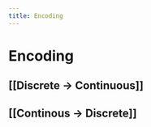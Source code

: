 ```yaml
---
title: Encoding
---
```


# Encoding

## [[Discrete -> Continuous]]

## [[Continous -> Discrete]]


















